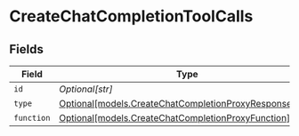 # CreateChatCompletionToolCalls


## Fields

| Field                                                                                                        | Type                                                                                                         | Required                                                                                                     | Description                                                                                                  |
| ------------------------------------------------------------------------------------------------------------ | ------------------------------------------------------------------------------------------------------------ | ------------------------------------------------------------------------------------------------------------ | ------------------------------------------------------------------------------------------------------------ |
| `id`                                                                                                         | *Optional[str]*                                                                                              | :heavy_minus_sign:                                                                                           | N/A                                                                                                          |
| `type`                                                                                                       | [Optional[models.CreateChatCompletionProxyResponseType]](../models/createchatcompletionproxyresponsetype.md) | :heavy_minus_sign:                                                                                           | N/A                                                                                                          |
| `function`                                                                                                   | [Optional[models.CreateChatCompletionProxyFunction]](../models/createchatcompletionproxyfunction.md)         | :heavy_minus_sign:                                                                                           | N/A                                                                                                          |